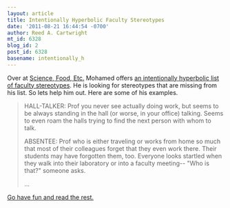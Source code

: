 ```yaml
---
layout: article
title: Intentionally Hyperbolic Faculty Stereotypes
date: '2011-08-21 16:44:54 -0700'
author: Reed A. Cartwright
mt_id: 6328
blog_id: 2
post_id: 6328
basename: intentionally_h
---
```

Over at [Science, Food, Etc.](http://science-and-food.blogspot.com/) Mohamed offers [an intentionally hyperbolic list of faculty stereotypes](http://science-and-food.blogspot.com/2011/08/extreme-faculty.html).  He is looking for stereotypes that are missing from his list.  So lets help him out.  Here are some of his examples.

> HALL-TALKER: Prof you never see actually doing work, but seems to be always standing in the hall (or worse, in your office) talking. Seems to even roam the halls trying to find the next person with whom to talk.
> 
> ABSENTEE: Prof who is either traveling or works from home so much that most of their colleagues forget that they even work there. Their students may have forgotten them, too. Everyone looks startled when they walk into their laboratory or into a faculty meeting-- "Who is that?" someone asks.
> 
> ...

[Go have fun and read the rest.](http://science-and-food.blogspot.com/2011/08/extreme-faculty.html)

